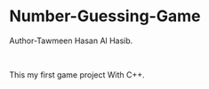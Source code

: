 # Number-Guessing-Game

Author-Tawmeen Hasan Al Hasib.

<br>

This my first game project With C++.

